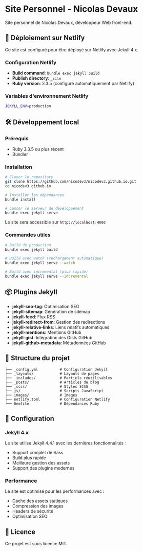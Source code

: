 # Site Personnel - Nicolas Devaux

Site personnel de Nicolas Devaux, développeur Web front-end.

## 🚀 Déploiement sur Netlify

Ce site est configuré pour être déployé sur Netlify avec Jekyll 4.x.

### Configuration Netlify

- **Build command**: `bundle exec jekyll build`
- **Publish directory**: `_site`
- **Ruby version**: 3.3.5 (configuré automatiquement par Netlify)

### Variables d'environnement Netlify

```bash
JEKYLL_ENV=production
```

## 🛠️ Développement local

### Prérequis

- Ruby 3.3.5 ou plus récent
- Bundler

### Installation

```bash
# Cloner le repository
git clone https://github.com/nicodev3/nicodev3.github.io.git
cd nicodev3.github.io

# Installer les dépendances
bundle install

# Lancer le serveur de développement
bundle exec jekyll serve
```

Le site sera accessible sur `http://localhost:4000`

### Commandes utiles

```bash
# Build de production
bundle exec jekyll build

# Build avec watch (rechargement automatique)
bundle exec jekyll serve --watch

# Build avec incremental (plus rapide)
bundle exec jekyll serve --incremental
```

## 📦 Plugins Jekyll

- **jekyll-seo-tag**: Optimisation SEO
- **jekyll-sitemap**: Génération de sitemap
- **jekyll-feed**: Flux RSS
- **jekyll-redirect-from**: Gestion des redirections
- **jekyll-relative-links**: Liens relatifs automatiques
- **jekyll-mentions**: Mentions GitHub
- **jekyll-gist**: Intégration des Gists GitHub
- **jekyll-github-metadata**: Métadonnées GitHub

## 🎨 Structure du projet

```
├── _config.yml          # Configuration Jekyll
├── _layouts/            # Layouts de pages
├── _includes/           # Partiels réutilisables
├── _posts/              # Articles de blog
├── _scss/               # Styles SCSS
├── js/                  # Scripts JavaScript
├── images/              # Images
├── netlify.toml         # Configuration Netlify
└── Gemfile              # Dépendances Ruby
```

## 🔧 Configuration

### Jekyll 4.x

Le site utilise Jekyll 4.4.1 avec les dernières fonctionnalités :
- Support complet de Sass
- Build plus rapide
- Meilleure gestion des assets
- Support des plugins modernes

### Performance

Le site est optimisé pour les performances avec :
- Cache des assets statiques
- Compression des images
- Headers de sécurité
- Optimisation SEO

## 📝 Licence

Ce projet est sous licence MIT.
